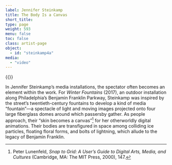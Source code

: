 ```yaml
---
label: Jennifer Steinkamp
title: The Body Is a Canvas
short_title:
type: page
weight: 593
menu: false
toc: false
class: artist-page
object:
  - id: "steinkamp4a"
media:
  - "video"
---
```

{{<q-figure id="steinkamp4a" >}}

In Jennifer Steinkamp’s media installations, the spectator often becomes an element within the work. For *Winter Fountains* (2017), an outdoor installation along Philadelphia’s Benjamin Franklin Parkway, Steinkamp was inspired by the street’s twentieth-century fountains to develop a kind of media “fountain”—a spectacle of light and moving images projected onto four large fiberglass domes around which passersby gather. As people approach, their “skin becomes a canvas”[^1] for her otherworldly digital animations. Their bodies are transfigured in space among colliding ice particles, floating floral forms, and bolts of lightning, which allude to the legacy of Benjamin Franklin.

[^1]: Peter Lunenfeld, *Snap to Grid: A User’s Guide to Digital Arts, Media, and Cultures* (Cambridge, MA: The MIT Press, 2000), 147.
